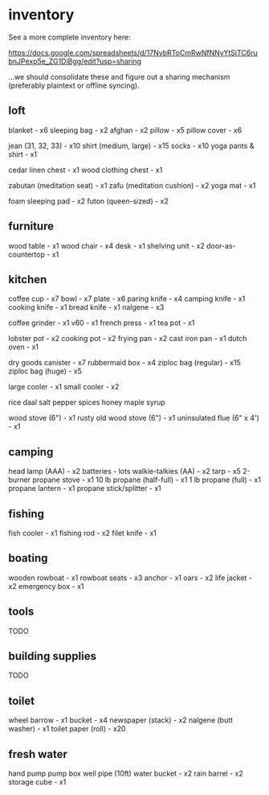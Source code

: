 
# inventory

See a more complete inventory here:

https://docs.google.com/spreadsheets/d/17NvbRToCmRwNfNNyYtSjTC6rubnJPexp5e_ZG1DiBgg/edit?usp=sharing

...we should consolidate these and figure out a sharing mechanism (preferably plaintext or offline syncing).

## loft

blanket - x6
sleeping bag - x2
afghan - x2
pillow - x5
pillow cover - x6

jean (31, 32, 33) - x10
shirt (medium, large) - x15
socks - x10
yoga pants & shirt - x1

cedar linen chest - x1
wood clothing chest - x1

zabutan (meditation seat) - x1
zafu (meditation cushion) - x2
yoga mat - x1

foam sleeping pad - x2
futon (queen-sized) - x2


## furniture

wood table - x1
wood chair - x4
desk - x1
shelving unit - x2
door-as-countertop - x1


## kitchen

coffee cup - x7
bowl - x7
plate - x6
paring knife - x4
camping knife - x1
cooking knife - x1
bread knife - x1
nalgene - x3

coffee grinder - x1
v60 - x1
french press - x1
tea pot - x1

lobster pot - x2
cooking pot - x2
frying pan - x2
cast iron pan - x1
dutch oven - x1

dry goods canister - x7
rubbermaid box - x4
ziploc bag (regular) - x15
ziploc bag (huge) - x5

large cooler - x1
small cooler - x2

rice
daal
salt
pepper
spices
honey
maple syrup

wood stove (6") - x1
rusty old wood stove (6") - x1
uninsulated flue (6" x 4') - x1


## camping

head lamp (AAA) - x2
batteries - lots
walkie-talkies (AA) - x2
tarp - x5
2-burner propane stove - x1
10 lb propane (half-full) - x1
1 lb propane (full) - x1
propane lantern - x1
propane stick/splitter - x1


## fishing

fish cooler - x1
fishing rod - x2
filet knife - x1


## boating

wooden rowboat - x1
rowboat seats - x3
anchor - x1
oars - x2
life jacket - x2
emergency box - x1


## tools

TODO


## building supplies

TODO


## toilet

wheel barrow - x1
bucket - x4
newspaper (stack) - x2
nalgene (butt washer) - x1
toilet paper (roll) - x20


## fresh water

hand pump
pump box
well pipe (10ft)
water bucket - x2
rain barrel - x2
storage cube - x1
